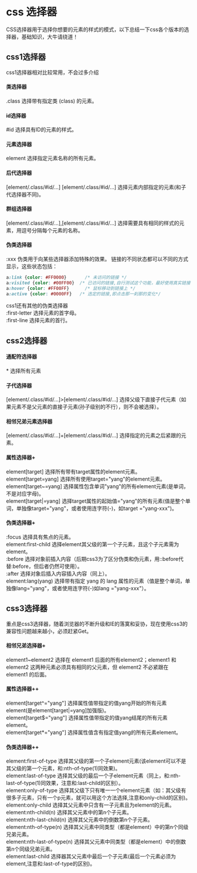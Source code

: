 # css 选择器
CSS选择器用于选择你想要的元素的样式的模式，以下总结一下css各个版本的选择器，基础知识，大牛请绕道！
## css1选择器
css1选择器相对比较常用，不会过多介绍<br>
#### 类选择器
.class 选择带有指定类 (class) 的元素。
#### id选择器
#id 选择具有ID的元素的样式。
#### 元素选择器
element 选择指定元素名称的所有元素。
#### 后代选择器
[element/.class/#id/...] [element/.class/#id/...] 选择元素内部指定的元素(和子代选择器不同)。
#### 群组选择器
[element/.class/#id/...],[element/.class/#id/...] 选择需要具有相同的样式的元素，用逗号分隔每个元素的名称。
#### 伪类选择器
:xxx 伪类用于向某些选择器添加特殊的效果。
链接的不同状态都可以不同的方式显示，这些状态包括：
``` css
a:link {color: #FF0000}		  /* 未访问的链接 */
a:visited {color: #00FF00}	/* 已访问的链接,自行测试这个功能，最好使用真实链接，空和#都会出现问题 */
a:hover {color: #FF00FF}	  /* 鼠标移动到链接上 */
a:active {color: #0000FF} 	/* 选定的链接,即点击那一刹那的变化*/
```
css1还有其他的伪类选择器<br>
:first-letter 选择元素的首字母。<br>
:first-line 选择元素的首行。

## css2选择器
#### 通配符选择器
\* 选择所有元素
#### 子代选择器
[element/.class/#id/...]>[element/.class/#id/...] 选择父级下直接子代元素（如果元素不是父元素的直接子元素(孙子级别的不行），则不会被选择）。
#### 相邻兄弟元素选择器 
[element/.class/#id/...]+[element/.class/#id/...] 选择指定的元素之后紧跟的元素。
#### 属性选择器+
element[target] 选择所有带有target属性的element元素。<br>
element[target=yang] 选择所有使用target="yang"的element元素。<br>
element[target~=yang] 选择属性包含单词"yang"的所有element元素(是单词，不是对应字母)。<br>
element[target|=yang] 选择target属性的起始值="yang"的所有元素(值是整个单词，单独像target="yang"，或者使用连字符(-)，如target ="yang-xxx")。
#### 伪类选择器+
:focus 选择具有焦点的元素。<br>
element:first-child 选择element其父级的第一个子元素，且这个子元素需为element。<br>
:before 选择对象前插入内容（后期css3为了区分伪类和伪元素，用::before代替:before，但后者仍然可使用）。<br>
:after 选择对象后插入内容插入内容（同上）。<br>
element:lang(yang) 选择带有指定 yang 的 lang 属性的元素（值是整个单词，单独像lang="yang"，或者使用连字符(-)如lang ="yang-xxx"）。


## css3选择器
重点是css3选择器，随着浏览器的不断升级和IE的落寞和妥协，现在使用css3的兼容性问题越来越小，必须赶紧Get。
#### 相邻兄弟选择器+
element1~element2 选择在 element1 后面的所有element2；element1 和 element2 这两种元素必须具有相同的父元素，但 element2 不必紧跟在 element1 的后面。
#### 属性选择器++
element[target^="yang"] 选择属性值带指定的值yang开始的所有元素element(是element[target|=yang]加强版)。<br>
element[target$="yang"] 选择属性值带指定的值yang结尾的所有元素element。<br>
element[target*="yang"] 选择属性值含有指定值yang的所有元素element。
#### 伪类选择器++
element:first-of-type 选择其父级的第一个子element元素(该element可以不是其父级的第一个元素，和:nth-of-type(1)同效果)。<br>
element:last-of-type 选择其父级的最后一个子element元素（同上，和:nth-last-of-type(1)同效果，注意和:last-child的区别）。<br>
element:only-of-type 选择其父级下只有唯一一个element元素（如：其父级有很多子元素，只有一个p元素，就可以用这个方法选择,注意和only-child的区别)。<br>
element:only-child 选择其父元素中只含有一子元素且为element的元素。<br>
element:nth-child(n) 选择其父元素中的第n个子元素。<br>
element:nth-last-child(n) 选择其父元素中的倒数第n个子元素。<br>
element:nth-of-type(n) 选择其父元素中同类型（都是element）中的第n个同级兄弟元素。<br>
element:nth-last-of-type(n) 选择其父元素中同类型（都是element）中的倒数第n个同级兄弟元素。<br>
element:last-child 选择器其父元素中最后一个子元素(最后一个元素必须为element,注意和:last-of-type的区别)。<br>


